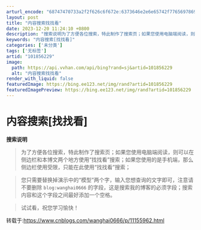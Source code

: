 ```yaml
---
arturl_encode: "68747470733a2f2f626c6f672e:6373646e2e6e65742f77656978696e5f33303236333237372f:61727469636c652f64657461696c732f313031383536323239"
layout: post
title: "内容搜索找找看"
date: 2023-12-20 11:24:10 +0800
description: "搜索说明为了方便各位搜索，特此制作了搜索页；如果您使用电脑端阅读，则可以在侧边栏和本博文两个地方使用"
keywords: "内容搜索[找找看]"
categories: ['未分类']
tags: ['无标签']
artid: "101856229"
image:
  path: https://api.vvhan.com/api/bing?rand=sj&artid=101856229
  alt: "内容搜索找找看"
render_with_liquid: false
featuredImage: https://bing.ee123.net/img/rand?artid=101856229
featuredImagePreview: https://bing.ee123.net/img/rand?artid=101856229
---
```


# 内容搜索[找找看]

**搜索说明**

> 为了方便各位搜索，特此制作了搜索页；如果您使用电脑端阅读，则可以在侧边栏和本博文两个地方使用“找找看”搜索；如果您使用的是手机端，那么侧边栏使用受限，只能在此使用“找找看”搜索；

> 您只需要替换掉演示中的“模型”两个字，输入您想查询的文字即可，注意请不要删除
> `blog:wanghai0666`
> 的字段，这是搜索我的博客的必须字段；搜索内容和这个字段之间最好添加一个空格。


> 试试看，祝您学习愉快！

转载于:https://www.cnblogs.com/wanghai0666/p/11155962.html